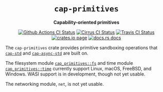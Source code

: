 <div align="center">
  <h1><code>cap-primitives</code></h1>

  <p>
    <strong>Capability-oriented primitives</strong>
  </p>

  <p>
    <a href="https://github.com/bytecodealliance/cap-std/actions?query=workflow%3ACI"><img src="https://github.com/bytecodealliance/cap-std/workflows/CI/badge.svg" alt="Github Actions CI Status" /></a>
    <a href="https://cirrus-ci.com/github/bytecodealliance/cap-std"><img src="https://api.cirrus-ci.com/github/bytecodealliance/cap-std.svg" alt="Cirrus CI Status" /></a>
    <a href="https://travis-ci.com/bytecodealliance/cap-std"><img src="https://travis-ci.com/bytecodealliance/cap-std.svg?branch=main" alt="Travis CI Status" /></a>
    <a href="https://crates.io/crates/cap-permissions"><img src="https://img.shields.io/crates/v/cap-permissions.svg" alt="crates.io page" /></a>
    <a href="https://docs.rs/cap-permissions"><img src="https://docs.rs/cap-permissions/badge.svg" alt="docs.rs docs" /></a>
  </p>
</div>

The `cap-primitives` crate provides primitive sandboxing operations that
[`cap-std`] and [`cap-async-std`] are built on.

The filesystem module [`cap_primitives::fs`] and time module
[`cap_primitives::time`] currently support Linux, macOS, FreeBSD, and Windows.
WASI support is in development, though not yet usable.

The networking module, `net`, is not yet usable.

[`cap-std`]: https://github.com/bytecodealliance/cap-std/blob/main/cap-std/README.md
[`cap-async-std`]: https://github.com/bytecodealliance/cap-std/blob/main/cap-async-std/README.md
[`cap_primitives::fs`]: https://docs.rs/cap-primitives/current/cap_primitives/fs/index.html
[`cap_primitives::time`]: https://docs.rs/cap-primitives/current/cap_primitives/time/index.html
